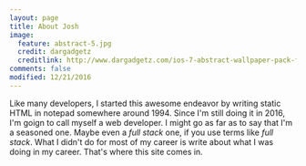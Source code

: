 ```yaml
---
layout: page
title: About Josh
image:
  feature: abstract-5.jpg
  credit: dargadgetz
  creditlink: http://www.dargadgetz.com/ios-7-abstract-wallpaper-pack-for-iphone-5-and-ipod-touch-retina/
comments: false
modified: 12/21/2016
---
```


Like many developers, I started this awesome endeavor by writing static HTML in notepad somewhere around 1994. Since I'm still doing it in 2016, I'm goign to call myself a web developer. I might go as far as to say that I'm a seasoned one. Maybe even a *full stack* one, if you use terms like *full stack*. What I didn't do for most of my career is write about what I was doing in my career. That's where this site comes in.